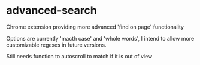 # advanced-search
Chrome extension providing more advanced 'find on page' functionality

Options are currently 'macth case' and 'whole words', I intend to allow more customizable regexes in future versions.

Still needs function to autoscroll to match if it is out of view
